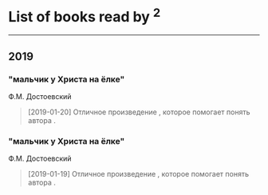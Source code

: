 # List of books read by [](http://vk.com/id382205963)<sup>2</sup>
---

## 2019

### "мальчик у Христа на ёлке"
Ф.М. Достоевский
> [2019-01-20] Отличное произведение , которое помогает понять автора .


### "мальчик у Христа на ёлке"
Ф.М. Достоевский
> [2019-01-19] Отличное произведение , которое помогает понять автора .



